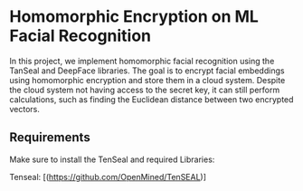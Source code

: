 # Homomorphic Encryption on ML Facial Recognition

In this project, we implement homomorphic facial recognition using the TanSeal and DeepFace libraries. The goal is to encrypt facial embeddings using homomorphic encryption and store them in a cloud system. Despite the cloud system not having access to the secret key, it can still perform calculations, such as finding the Euclidean distance between two encrypted vectors.

## Requirements

Make sure to install the TenSeal and required Libraries:

Tenseal: [(https://github.com/OpenMined/TenSEAL)]

